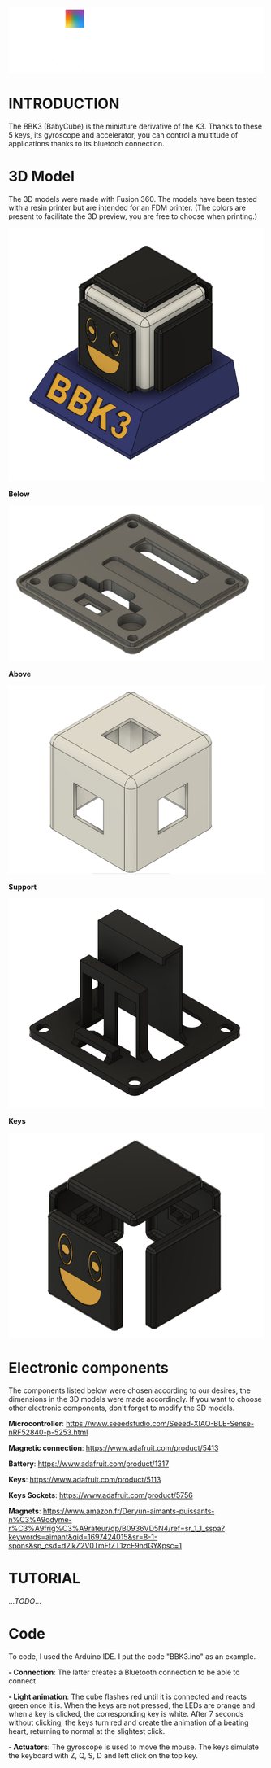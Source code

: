 ![Logo](https://github.com/keycube/bbk3/blob/main/assets/Logo_BBK3_White.png)

# INTRODUCTION

The BBK3 (BabyCube) is the miniature derivative of the K3. Thanks to these 5 keys, its gyroscope and accelerator, you can control a multitude of applications thanks to its bluetooh connection.

# 3D Model

The 3D models were made with Fusion 360. The models have been tested with a resin printer but are intended for an FDM printer. (The colors are present to facilitate the 3D preview, you are free to choose when printing.)

![Logo](https://github.com/keycube/bbk3/blob/main/assets/Model_3D_BBK3_1.png)

**Below**

![Logo](https://github.com/keycube/bbk3/blob/main/assets/Model_3D_BBK3_2.png)

**Above**

![Logo](https://github.com/keycube/bbk3/blob/main/assets/Model_3D_BBK3_3.png)

**Support**

![Logo](https://github.com/keycube/bbk3/blob/main/assets/Model_3D_BBK3_4.png)

**Keys**

![Logo](https://github.com/keycube/bbk3/blob/main/assets/Model_3D_BBK3_5.png)

# Electronic components

The components listed below were chosen according to our desires, the dimensions in the 3D models were made accordingly. If you want to choose other electronic components, don't forget to modify the 3D models.


**Microcontroller**: https://www.seeedstudio.com/Seeed-XIAO-BLE-Sense-nRF52840-p-5253.html

**Magnetic connection**: https://www.adafruit.com/product/5413

**Battery**: https://www.adafruit.com/product/1317

**Keys**: https://www.adafruit.com/product/5113

**Keys Sockets**: https://www.adafruit.com/product/5756

**Magnets**: https://www.amazon.fr/Deryun-aimants-puissants-n%C3%A9odyme-r%C3%A9frig%C3%A9rateur/dp/B0936VD5N4/ref=sr_1_1_sspa?keywords=aimant&qid=1697424015&sr=8-1-spons&sp_csd=d2lkZ2V0TmFtZT1zcF9hdGY&psc=1

# TUTORIAL

..._TODO_...

# Code

To code, I used the Arduino IDE. I put the code "BBK3.ino" as an example.

**- Connection**: The latter creates a Bluetooth connection to be able to connect.

**- Light animation**: The cube flashes red until it is connected and reacts green once it is. When the keys are not pressed, the LEDs are orange and when a key is clicked, the corresponding key is white. After 7 seconds without clicking, the keys turn red and create the animation of a beating heart, returning to normal at the slightest click.

**- Actuators**: The gyroscope is used to move the mouse. The keys simulate the keyboard with Z, Q, S, D and left click on the top key.
